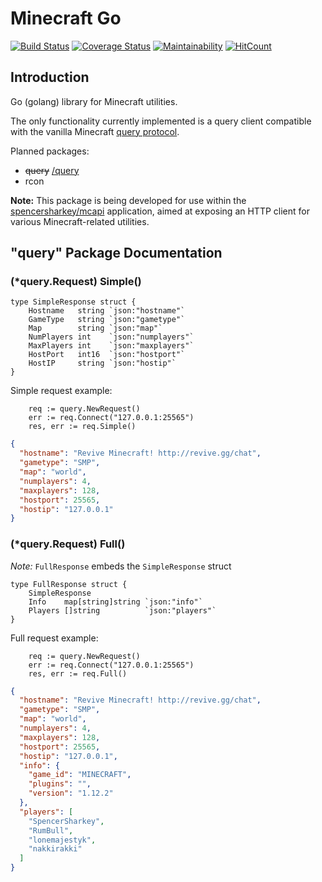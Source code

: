 Minecraft Go
===
[![Build Status](https://travis-ci.org/SpencerSharkey/gomc.svg?branch=master)](https://travis-ci.org/SpencerSharkey/gomc)
[![Coverage Status](https://coveralls.io/repos/github/SpencerSharkey/gomc/badge.svg?branch=master)](https://coveralls.io/github/SpencerSharkey/gomc?branch=master)
[![Maintainability](https://api.codeclimate.com/v1/badges/9b0cf6b594cbf294dd5c/maintainability)](https://codeclimate.com/github/SpencerSharkey/gomc/maintainability)
[![HitCount](http://hits.dwyl.io/SpencerSharkey/gomc.svg)](http://hits.dwyl.io/SpencerSharkey/gomc)

## Introduction
Go (golang) library for Minecraft utilities. 

The only functionality currently implemented is a query client compatible with the vanilla Minecraft [query protocol](http://wiki.vg/Query).

Planned packages:
* ~~query~~ [/query](https://github.com/SpencerSharkey/gomc/tree/master/query)
* rcon

**Note:** This package is being developed for use within the [spencersharkey/mcapi](https://github.com/spencersharkey/mcapi) application, aimed at exposing an HTTP client for various Minecraft-related utilities.

## "query" Package Documentation

### (*query.Request) Simple()
```golang
type SimpleResponse struct {
	Hostname   string `json:"hostname"`
	GameType   string `json:"gametype"`
	Map        string `json:"map"`
	NumPlayers int    `json:"numplayers"`
	MaxPlayers int    `json:"maxplayers"`
	HostPort   int16  `json:"hostport"`
	HostIP     string `json:"hostip"`
}
```
Simple request example:
```golang
	req := query.NewRequest()
	err := req.Connect("127.0.0.1:25565")
	res, err := req.Simple()
```
```json
{
  "hostname": "Revive Minecraft! http://revive.gg/chat",
  "gametype": "SMP",
  "map": "world",
  "numplayers": 4,
  "maxplayers": 128,
  "hostport": 25565,
  "hostip": "127.0.0.1"
}
```
### (*query.Request) Full()
*Note:* `FullResponse` embeds the `SimpleResponse` struct
```golang
type FullResponse struct {
	SimpleResponse
	Info    map[string]string `json:"info"`
	Players []string          `json:"players"`
}
```
Full request example:
```golang
	req := query.NewRequest()
	err := req.Connect("127.0.0.1:25565")
	res, err := req.Full()
```
```json
{
  "hostname": "Revive Minecraft! http://revive.gg/chat",
  "gametype": "SMP",
  "map": "world",
  "numplayers": 4,
  "maxplayers": 128,
  "hostport": 25565,
  "hostip": "127.0.0.1",
  "info": {
    "game_id": "MINECRAFT",
    "plugins": "",
    "version": "1.12.2"
  },
  "players": [
    "SpencerSharkey",
    "RumBull",
    "lonemajestyk",
    "nakkirakki"
  ]
}
```
